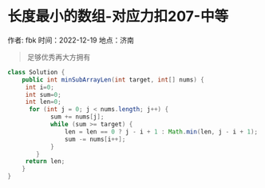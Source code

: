 # 长度最小的数组-对应力扣207-中等

作者: fbk
时间：2022-12-19
地点：济南
>足够优秀再大方拥有


```java
class Solution {
    public int minSubArrayLen(int target, int[] nums) {
     int i=0;
     int sum=0;
     int len=0;
      for (int j = 0; j < nums.length; j++) {
            sum += nums[j];
            while (sum >= target) {
                len = len == 0 ? j - i + 1 : Math.min(len, j - i + 1);
                sum -= nums[i++];
            }
        }
     return len;
    }
}
```